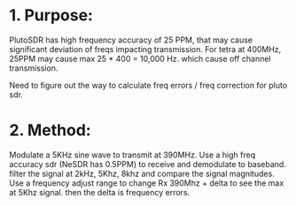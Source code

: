 # 1. Purpose: 
PlutoSDR has high frequency accuracy of 25 PPM, that may cause significant deviation of freqs impacting transmission.
For tetra at 400MHz, 25PPM may cause max 25 * 400 = 10,000 Hz. which cause off channel transmission.

Need to figure out the way to calculate freq errors / freq correction for pluto sdr.

# 2. Method:
Modulate a 5KHz sine wave to transmit at 390MHz.
Use a high freq accuracy sdr (NeSDR has 0.5PPM) to receive and demodulate to baseband. filter the signal at 2kHz, 5Khz, 8khz and compare the signal magnitudes. Use a frequency adjust range to change Rx 390Mhz + delta to see the max at 5Khz signal. then the delta is frequency errors.

